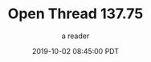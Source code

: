 ---
layout: podcast
title: "Open Thread 137.75"
author: a reader
description: https://slatestarcodex.com/2019/10/02/open-thread-137-75/
date: 2019-10-02 08:45:00 PDT
length: 60191
duration: 15
guid: open-thread-137-75
---